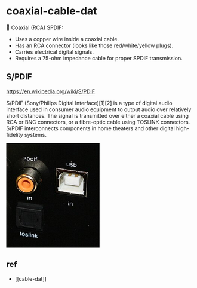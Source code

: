 
# coaxial-cable-dat

🔶 Coaxial (RCA) SPDIF:

- Uses a copper wire inside a coaxial cable.
- Has an RCA connector (looks like those red/white/yellow plugs).
- Carries electrical digital signals.
- Requires a 75-ohm impedance cable for proper SPDIF transmission.


## S/PDIF

https://en.wikipedia.org/wiki/S/PDIF

S/PDIF (Sony/Philips Digital Interface)[1][2] is a type of digital audio interface used in consumer audio equipment to output audio over relatively short distances. The signal is transmitted over either a coaxial cable using RCA or BNC connectors, or a fibre-optic cable using TOSLINK connectors. S/PDIF interconnects components in home theaters and other digital high-fidelity systems.

![](2025-04-21-13-55-57.png)


## ref 

- [[cable-dat]]